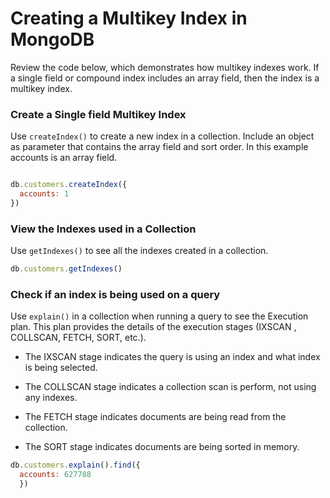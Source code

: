 
# Creating a Multikey Index in MongoDB
Review the code below, which demonstrates how multikey indexes work. If a single field or compound index includes an array field, then the index is a multikey index.
### Create a Single field Multikey Index
Use `createIndex()` to create a new index in a collection. Include an object as parameter that contains the array field and sort order. In this example accounts is an array field.

```javascript

db.customers.createIndex({
  accounts: 1
})
```

### View the Indexes used in a Collection
Use `getIndexes()` to see all the indexes created in a collection.
```JavaScript
db.customers.getIndexes()
```

### Check if an index is being used on a query
Use `explain()` in a collection when running a query to see the Execution plan. This plan provides the details of the execution stages (IXSCAN , COLLSCAN, FETCH, SORT, etc.).

- The IXSCAN stage indicates the query is using an index and what index is being selected.

- The COLLSCAN stage indicates a collection scan is perform, not using any indexes.

- The FETCH stage indicates documents are being read from the collection.

- The SORT stage indicates documents are being sorted in memory.

```javascript
db.customers.explain().find({
  accounts: 627788
  })
```

